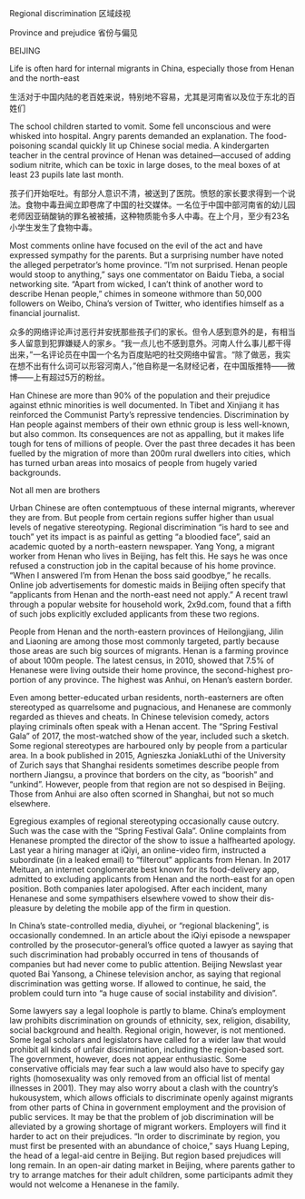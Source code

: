 Regional discrimination
区域歧视

Province and prejudice
省份与偏见


BEIJING

Life is often hard for internal migrants in China, especially those from Henan and the north-east

生活对于中国内陆的老百姓来说，特别地不容易，尤其是河南省以及位于东北的百姓们

The school children started to vomit. Some fell unconscious and were whisked into hospital. Angry parents demanded an explanation. The food-poisoning scandal quickly lit up Chinese social media. A kindergarten teacher in the central province of Henan was detained—accused of adding sodium nitrite, which can be toxic in large doses, to the meal boxes of at least 23 pupils late last month.

孩子们开始呕吐。有部分人意识不清，被送到了医院。愤怒的家长要求得到一个说法。食物中毒丑闻立即卷席了中国的社交媒体。一名位于中国中部河南省的幼儿园老师因亚硝酸钠的罪名被被捕，这种物质能令多人中毒。在上个月，至少有23名小学生发生了食物中毒。


Most comments online have focused on the evil of the act and have expressed sympathy for the parents. But a surprising number have noted the alleged perpetrator’s home province. “I’m not surprised. Henan people would stoop to anything,” says one commentator on Baidu Tieba, a social networking site. “Apart from wicked, I can’t think of another word to describe Henan people,” chimes in someone withmore than 50,000 followers on Weibo, China’s version of Twitter, who identifies himself as a financial journalist.

众多的网络评论声讨恶行并安抚那些孩子们的家长。但令人感到意外的是，有相当多人留意到犯罪嫌疑人的家乡。“我一点儿也不感到意外。河南人什么事儿都干得出来，”一名评论员在中国一个名为百度贴吧的社交网络中留言。“除了做恶，我实在想不出有什么词可以形容河南人，”他自称是一名财经记者，在中国版推特——微博——上有超过5万的粉丝。


Han Chinese are more than 90% of the population and their prejudice against ethnic minorities is well documented. In Tibet and Xinjiang it has reinforced the Communist Party’s repressive tendencies. Discrimination by Han people against members of their own ethnic group is less well-known,
but also common. Its consequences are not as appalling, but it makes life tough for tens of millions of people. Over the past three decades it has been fuelled by the migration of more than 200m rural dwellers into cities, which has turned urban areas into mosaics of people from hugely varied
backgrounds.

Not all men are brothers

Urban Chinese are often contemptuous of these internal migrants, wherever they are from. But people from certain regions suffer higher than usual levels of negative stereotyping. Regional discrimination “is hard to see and touch” yet its impact is as painful as getting “a bloodied face”, said an academic quoted by a north-eastern newspaper. Yang Yong, a migrant worker from Henan who lives in Beijing, has felt this. He says he was once refused a construction job in the capital because of his home province. “When I answered I’m from Henan the boss said goodbye,” he recalls. Online job advertisements for domestic maids in Beijing often specify that “applicants from Henan and the north-east need not apply.” A recent trawl through a popular website for household work, 2x9d.com, found that a fifth of such jobs explicitly excluded applicants from these two regions.


People from Henan and the north-eastern provinces of Heilongjiang, Jilin and Liaoning are among those most commonly targeted, partly because those areas are such big sources of migrants. Henan is a farming province of about 100m people. The latest census, in 2010, showed that 7.5% of Henanese were living outside their home province, the second-highest pro-
portion of any province. The highest was Anhui, on Henan’s eastern border.


Even among better-educated urban residents, north-easterners are often stereotyped as quarrelsome and pugnacious, and Henanese are commonly regarded as thieves and cheats. In Chinese television comedy, actors playing criminals often speak with a Henan accent. The “Spring Festival Gala” of 2017, the most-watched show of the year, included such a sketch.
Some regional stereotypes are harboured only by people from a particular area. In a book published in 2015, Agnieszka JoniakLuthi of the University of Zurich says that Shanghai residents sometimes describe people from northern Jiangsu, a province that borders on the city, as “boorish” and “unkind”. However, people from that region are not so despised in Beijing. Those from Anhui are also often scorned in Shanghai, but not so much elsewhere.

Egregious examples of regional stereotyping occasionally cause outcry. Such was the case with the “Spring Festival Gala”. Online complaints from Henanese prompted the director of the show to issue a halfhearted apology. Last year a hiring manager at iQiyi, an online-video firm, instructed a
subordinate (in a leaked email) to “filterout” applicants from Henan. In 2017 Meituan, an internet conglomerate best known for its food-delivery app, admitted to excluding applicants from Henan and the north-east for an open position. Both companies later apologised. After each incident, many Henanese and some sympathisers elsewhere vowed to show their dis-
pleasure by deleting the mobile app of the firm in question.



In China’s state-controlled media, diyuhei, or “regional blackening”, is occasionally condemned. In an article about the iQiyi episode a newspaper controlled by the prosecutor-general’s office quoted a lawyer as saying that such discrimination had probably occurred in tens of thousands of companies but had never come to public attention. Beijing Newslast year quoted Bai Yansong, a Chinese television anchor, as saying that regional discrimination was getting worse. If allowed to continue, he said, the problem could turn into “a huge cause of social instability and division”.


Some lawyers say a legal loophole is partly to blame. China’s employment law prohibits discrimination on grounds of ethnicity, sex, religion, disability, social background and health. Regional origin, however, is not mentioned. Some legal scholars and legislators have called for a wider law that would prohibit all kinds of unfair discrimination, including the region-based sort. The government, however, does not appear enthusiastic. Some
conservative officials may fear such a law would also have to specify gay rights (homosexuality was only removed from an official list of mental illnesses in 2001). They may also worry about a clash with the country’s hukousystem, which allows officials to discriminate openly against migrants from other parts of China in government employment and the provision of public services.
It may be that the problem of job discrimination will be alleviated by a growing shortage of migrant workers. Employers will find it harder to act on their prejudices. “In order to discriminate by region, you must first be presented with an abundance of choice,” says Huang Leping, the head of a legal-aid centre in Beijing. But region based prejudices will long remain. In an open-air dating market in Beijing, where parents gather to try to arrange matches for their adult children, some participants admit they would not welcome a Henanese in the family.
